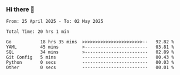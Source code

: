 ### Hi there 👋

<!--
**zhumeme/zhumeme** is a ✨ _special_ ✨ repository because its `README.md` (this file) appears on your GitHub profile.

Here are some ideas to get you started:

- 🔭 I’m currently working on ...
- 🌱 I’m currently learning ...
- 👯 I’m looking to collaborate on ...
- 🤔 I’m looking for help with ...
- 💬 Ask me about ...
- 📫 How to reach me: ...
- 😄 Pronouns: ...
- ⚡ Fun fact: ...
-->

<!--START_SECTION:waka-->

```all_time
From: 25 April 2025 - To: 02 May 2025

Total Time: 20 hrs 1 min

Go           18 hrs 35 mins  >>>>>>>>>>>>>>>>>>>>>>>--   92.82 %
YAML         45 mins         >------------------------   03.81 %
SQL          34 mins         >------------------------   02.89 %
Git Config   5 mins          -------------------------   00.43 %
Python       0 secs          -------------------------   00.03 %
Other        0 secs          -------------------------   00.01 %
```

<!--END_SECTION:waka-->
